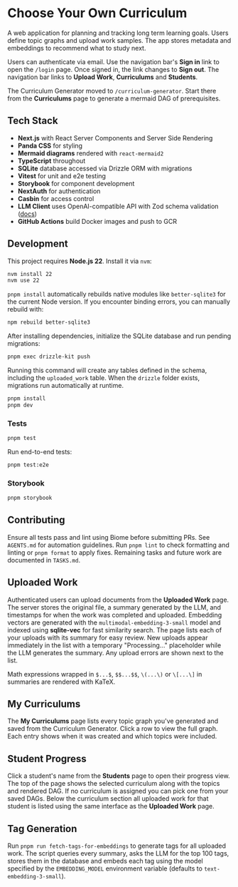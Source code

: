 # Choose Your Own Curriculum

A web application for planning and tracking long term learning goals. Users define topic graphs and upload work samples. The app stores metadata and embeddings to recommend what to study next.

Users can authenticate via email. Use the navigation bar's **Sign in** link to open the `/login` page. Once signed in, the link changes to **Sign out**. The navigation bar links to **Upload Work**, **Curriculums** and **Students**.

The Curriculum Generator moved to `/curriculum-generator`. Start there from the **Curriculums** page to generate a mermaid DAG of prerequisites.

## Tech Stack

- **Next.js** with React Server Components and Server Side Rendering
- **Panda CSS** for styling
- **Mermaid diagrams** rendered with `react-mermaid2`
- **TypeScript** throughout
- **SQLite** database accessed via Drizzle ORM with migrations
- **Vitest** for unit and e2e testing
- **Storybook** for component development
- **NextAuth** for authentication
- **Casbin** for access control
- **LLM Client** uses OpenAI-compatible API with Zod schema validation ([docs](app/src/llm/README.md))
- **GitHub Actions** build Docker images and push to GCR

## Development
This project requires **Node.js 22**. Install it via `nvm`:

```bash
nvm install 22
nvm use 22
```


`pnpm install` automatically rebuilds native modules like `better-sqlite3` for
the current Node version. If you encounter binding errors, you can manually
rebuild with:

```bash
npm rebuild better-sqlite3
```

After installing dependencies, initialize the SQLite database and run pending
migrations:

```bash
pnpm exec drizzle-kit push
```
Running this command will create any tables defined in the schema, including the
`uploaded_work` table. When the `drizzle` folder exists, migrations run
automatically at runtime.


```bash
pnpm install
pnpm dev
```

### Tests

```bash
pnpm test
```

Run end-to-end tests:

```bash
pnpm test:e2e
```

### Storybook

```bash
pnpm storybook
```

## Contributing

Ensure all tests pass and lint using Biome before submitting PRs. See `AGENTS.md` for automation guidelines.
Run `pnpm lint` to check formatting and linting or `pnpm format` to apply fixes.
Remaining tasks and future work are documented in `TASKS.md`.

## Uploaded Work

Authenticated users can upload documents from the **Uploaded Work** page. The server stores the original file, a summary generated by the LLM, and timestamps for when the work was completed and uploaded. Embedding vectors are generated with the `multimodal-embedding-3-small` model and indexed using **sqlite-vec** for fast similarity search. The page lists each of your uploads with its summary for easy review.
New uploads appear immediately in the list with a temporary "Processing..." placeholder while the LLM generates the summary. Any upload errors are shown next to the list.

Math expressions wrapped in `$...$`, `$$...$$`, `\(...\)` or `\[...\]` in summaries are rendered with KaTeX.

## My Curriculums

The **My Curriculums** page lists every topic graph you've generated and saved from the Curriculum Generator. Click a row to view the full graph. Each entry shows when it was created and which topics were included.

## Student Progress

Click a student's name from the **Students** page to open their progress view. The top of the page shows the selected curriculum along with the topics and rendered DAG. If no curriculum is assigned you can pick one from your saved DAGs. Below the curriculum section all uploaded work for that student is listed using the same interface as the **Uploaded Work** page.

## Tag Generation

Run `pnpm run fetch-tags-for-embeddings` to generate tags for all uploaded work. The script queries every summary, asks the LLM for the top 100 tags, stores them in the database and embeds each tag using the model specified by the `EMBEDDING_MODEL` environment variable (defaults to `text-embedding-3-small`).
